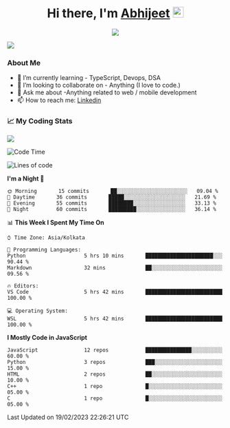 <div align="center">
   <h1>Hi there, I'm <a href="">Abhijeet</a> <img src="https://media.giphy.com/media/hvRJCLFzcasrR4ia7z/giphy.gif" width="25px"> </h1>
   
   
   <img src="https://pronoun.cyou/x/y?subject=He&object=Him&height=20"> 
</div>

![](https://komarev.com/ghpvc/?username=abhijeetsingh-22)

<h3>About Me </h3>

<!-- - 🔭 I’m currently working on - My engineering Capstone Project -->
- 🌱 I’m currently learning - TypeScript, Devops, DSA
- 👯 I’m looking to collaborate on - Anything (I love to code.)
- 💬 Ask me about -Anything related to web / mobile development
- 📫 How to reach me: [Linkedin](https://www.linkedin.com/in/amabhijeet/)

### &#128200; My Coding Stats

<img align="center" src="https://github-readme-stats.vercel.app/api?username=abhijeetsingh-22&count_private=true&show_icons=true&theme=default&hide=stars" />

<!--START_SECTION:waka-->
![Code Time](http://img.shields.io/badge/Code%20Time-429%20hrs%2028%20mins-blue)

![Lines of code](https://img.shields.io/badge/From%20Hello%20World%20I%27ve%20Written-927%20Thousand%20lines%20of%20code-blue)

**I'm a Night 🦉** 

```text
🌞 Morning       15 commits       ██░░░░░░░░░░░░░░░░░░░░░░░   09.04 % 
🌆 Daytime       36 commits       █████░░░░░░░░░░░░░░░░░░░░   21.69 % 
🌃 Evening       55 commits       ████████░░░░░░░░░░░░░░░░░   33.13 % 
🌙 Night         60 commits       █████████░░░░░░░░░░░░░░░░   36.14 % 

```


📊 **This Week I Spent My Time On** 

```text
⌚︎ Time Zone: Asia/Kolkata

💬 Programming Languages: 
Python                   5 hrs 10 mins       ██████████████████████░░░   90.44 % 
Markdown                 32 mins             ██░░░░░░░░░░░░░░░░░░░░░░░   09.56 % 

🔥 Editors: 
VS Code                  5 hrs 42 mins       █████████████████████████   100.00 % 

💻 Operating System: 
WSL                      5 hrs 42 mins       █████████████████████████   100.00 % 

```

**I Mostly Code in JavaScript** 

```text
JavaScript               12 repos            ███████████████░░░░░░░░░░   60.00 % 
Python                   3 repos             ███░░░░░░░░░░░░░░░░░░░░░░   15.00 % 
HTML                     2 repos             ██░░░░░░░░░░░░░░░░░░░░░░░   10.00 % 
C++                      1 repo              █░░░░░░░░░░░░░░░░░░░░░░░░   05.00 % 
C                        1 repo              █░░░░░░░░░░░░░░░░░░░░░░░░   05.00 % 

```



 Last Updated on 19/02/2023 22:26:21 UTC
<!--END_SECTION:waka-->
